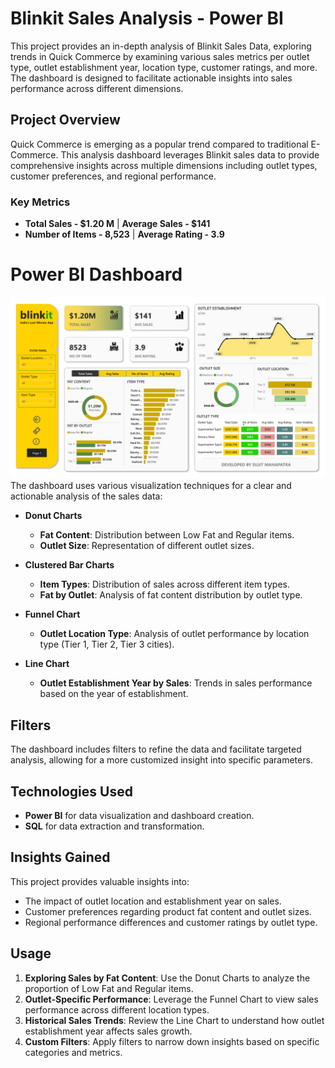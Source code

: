 # Blinkit Sales Analysis - Power BI

This project provides an in-depth analysis of Blinkit Sales Data, exploring trends in Quick Commerce by examining various sales metrics per outlet type, outlet establishment year, location type, customer ratings, and more. The dashboard is designed to facilitate actionable insights into sales performance across different dimensions.

## Project Overview

Quick Commerce is emerging as a popular trend compared to traditional E-Commerce. This analysis dashboard leverages Blinkit sales data to provide comprehensive insights across multiple dimensions including outlet types, customer preferences, and regional performance.

### Key Metrics
- **Total Sales - $1.20 M** | **Average Sales - $141**
- **Number of Items - 8,523** | **Average Rating - 3.9**

# Power BI Dashboard
![Dashboard](https://github.com/sujitmahapatra/Blinkit-Analysis-Dashboard-PowerBI/blob/88efd31f4fb31f26040fe0d03238d43258aed96d/Blinkit%20Analysis%20Dashboard.png)
The dashboard uses various visualization techniques for a clear and actionable analysis of the sales data:

- **Donut Charts**
  - **Fat Content**: Distribution between Low Fat and Regular items.
  - **Outlet Size**: Representation of different outlet sizes.

- **Clustered Bar Charts**
  - **Item Types**: Distribution of sales across different item types.
  - **Fat by Outlet**: Analysis of fat content distribution by outlet type.

- **Funnel Chart**
  - **Outlet Location Type**: Analysis of outlet performance by location type (Tier 1, Tier 2, Tier 3 cities).

- **Line Chart**
  - **Outlet Establishment Year by Sales**: Trends in sales performance based on the year of establishment.

## Filters

The dashboard includes filters to refine the data and facilitate targeted analysis, allowing for a more customized insight into specific parameters.

## Technologies Used

- **Power BI** for data visualization and dashboard creation.
- **SQL** for data extraction and transformation.

## Insights Gained

This project provides valuable insights into:
- The impact of outlet location and establishment year on sales.
- Customer preferences regarding product fat content and outlet sizes.
- Regional performance differences and customer ratings by outlet type.

## Usage

1. **Exploring Sales by Fat Content**: Use the Donut Charts to analyze the proportion of Low Fat and Regular items.
2. **Outlet-Specific Performance**: Leverage the Funnel Chart to view sales performance across different location types.
3. **Historical Sales Trends**: Review the Line Chart to understand how outlet establishment year affects sales growth.
4. **Custom Filters**: Apply filters to narrow down insights based on specific categories and metrics.

